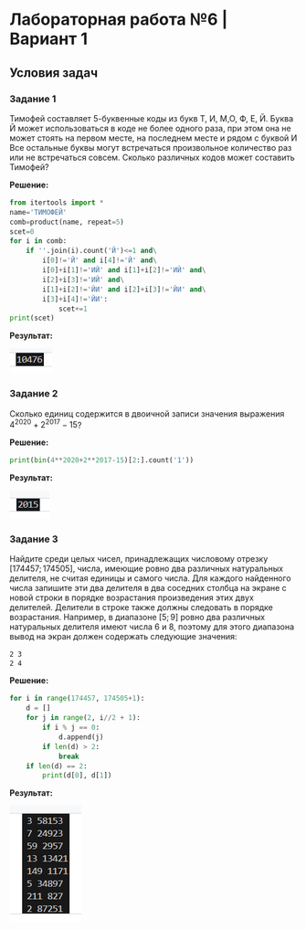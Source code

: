 # Лабораторная работа №6 | Вариант 1
## Условия задач
### Задание 1
 Тимофей составляет 5-буквенные коды из букв Т, И, М,О, Ф, Е, Й. Буква Й может использоваться в коде не более одного раза, при этом она не может стоять на первом месте, на последнем месте и рядом с буквой И Все остальные буквы могут встречаться произвольное количество раз или не встречаться совсем. Сколько различных кодов может составить Тимофей?

**Решение:**
``` python
from itertools import *
name='ТИМОФЕЙ'
comb=product(name, repeat=5)
scet=0
for i in comb:
    if ''.join(i).count('Й')<=1 and\
        i[0]!='Й' and i[4]!='Й' and\
        i[0]+i[1]!='ИЙ' and i[1]+i[2]!='ИЙ' and\
        i[2]+i[3]!='ИЙ' and\
        i[1]+i[2]!='ЙИ' and i[2]+i[3]!='ЙИ' and\
        i[3]+i[4]!='ЙИ':
            scet+=1
print(scet)
```
**Результат:**

![01](images/01.png)
### Задание 2
Сколько единиц содержится в двоичной записи значения выражения $4^{2020}+2^{2017}-15$?

**Решение:**
```python
print(bin(4**2020+2**2017-15)[2:].count('1'))
```
**Результат:**

![02](images/02.png)
### Задание 3
Найдите среди целых чисел, принадлежащих числовому отрезку 
$[174457; 174505]$, числа, имеющие ровно два различных натуральных делителя, не считая единицы и самого числа. Для каждого найденного числа запишите эти два делителя в два соседних столбца на экране с новой строки в порядке возрастания произведения этих двух делителей. Делители в строке также должны следовать в порядке возрастания. Например, в диапазоне $[5; 9]$ ровно два различных натуральных делителя имеют числа 6 и 8, поэтому для этого диапазона вывод на экран должен содержать следующие значения:
``` 
2 3
2 4 
```
**Решение:**
```python
for i in range(174457, 174505+1):
    d = []
    for j in range(2, i//2 + 1):
        if i % j == 0:
            d.append(j)
        if len(d) > 2:
            break
    if len(d) == 2:
        print(d[0], d[1])
```
**Результат:**

![03](images/03.png)